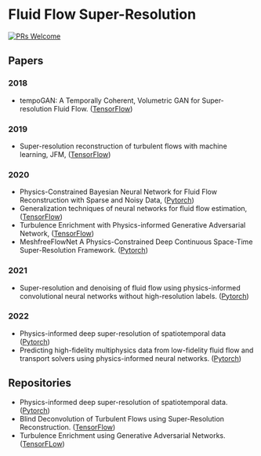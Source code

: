 # Fluid Flow Super-Resolution

[![PRs Welcome](https://img.shields.io/badge/PRs-welcome-brightgreen.svg?style=flat-square)](http://makeapullrequest.com)


## Papers

### 2018
* tempoGAN: A Temporally Coherent, Volumetric GAN for Super-resolution Fluid Flow. ([TensorFlow](https://github.com/thunil/tempoGAN))

### 2019
* Super-resolution reconstruction of turbulent flows with machine learning, JFM, ([TensorFlow](http://www.seas.ucla.edu/fluidflow/codes.html))

### 2020
* Physics-Constrained Bayesian Neural Network for Fluid Flow Reconstruction with Sparse and Noisy Data, ([Pytorch](https://github.com/Jianxun-Wang/Physics-constrained-Bayesian-deep-learning))
* Generalization techniques of neural networks for fluid flow estimation, ([TensorFlow](https://github.com/Masaki-Morimoto/Grad-CAM_for_fluid-flows))
* Turbulence Enrichment with Physics-informed Generative Adversarial Network, ([TensorFlow](https://github.com/akshaysubr/TEGAN))
* MeshfreeFlowNet A Physics-Constrained Deep Continuous Space-Time Super-Resolution Framework. ([Pytorch](https://github.com/maxjiang93/space_time_pde))

### 2021
* Super-resolution and denoising of fluid flow using physics-informed convolutional neural networks without high-resolution labels. ([Pytorch](https://github.com/Jianxun-Wang/PICNNSR))

### 2022 
* Physics-informed deep super-resolution of spatiotemporal data ([Pytorch](https://github.com/paulpuren/PhySR))
* Predicting high-fidelity multiphysics data from low-fidelity fluid flow and transport solvers using physics-informed neural networks. ([Pytorch](https://github.com/amir-cardiolab/PINN_multiphysics_multifidelity))


## Repositories
* Physics-informed deep super-resolution of spatiotemporal data. ([Pytorch](https://github.com/paulpuren/PhySR))
* Blind Deconvolution of Turbulent Flows using Super-Resolution Reconstruction. ([TensorFlow](https://github.com/sayin/Physics_informed_GANs_turbulent_flows))
* Turbulence Enrichment using Generative Adversarial Networks. ([TensorFLow](https://github.com/akshaysubr/TEGAN))





